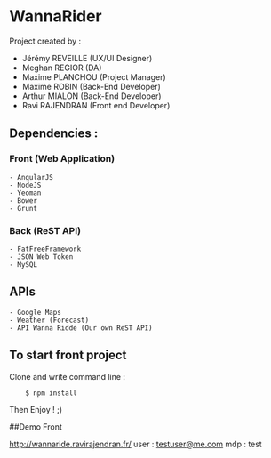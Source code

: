 # WannaRider

Project created by : 
- Jérémy REVEILLE (UX/UI Designer) 
- Meghan REGIOR (DA)
- Maxime PLANCHOU (Project Manager)
- Maxime ROBIN (Back-End Developer)
- Arthur MIALON (Back-End Developer)
- Ravi RAJENDRAN (Front end Developer)

## Dependencies :
### Front (Web Application)
	- AngularJS
	- NodeJS
	- Yeoman
	- Bower
	- Grunt

### Back (ReST API)
	- FatFreeFramework
	- JSON Web Token
	- MySQL

## APIs
	- Google Maps
	- Weather (Forecast)
	- API Wanna Ridde (Our own ReST API)

## To start front project

Clone and write command line :

```
    $ npm install
```

Then Enjoy ! ;)

##Demo Front

http://wannaride.ravirajendran.fr/
user : testuser@me.com
mdp : test

